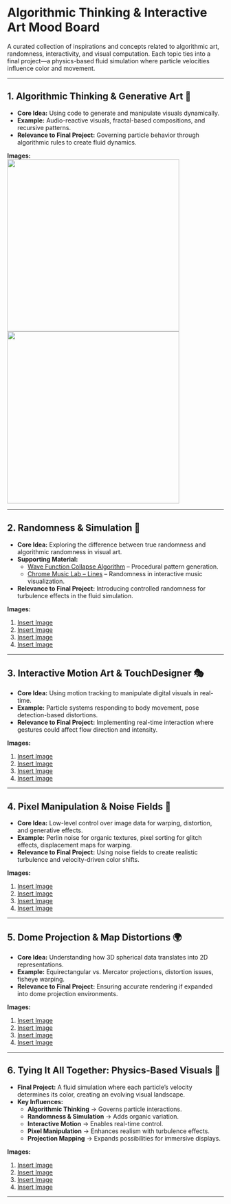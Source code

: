 # **Algorithmic Thinking & Interactive Art Mood Board**  

A curated collection of inspirations and concepts related to algorithmic art, randomness, interactivity, and visual computation. Each topic ties into a final project—a physics-based fluid simulation where particle velocities influence color and movement.  

---

## **1. Algorithmic Thinking & Generative Art** 🎨  
- **Core Idea:** Using code to generate and manipulate visuals dynamically.  
- **Example:** Audio-reactive visuals, fractal-based compositions, and recursive patterns.  
- **Relevance to Final Project:** Governing particle behavior through algorithmic rules to create fluid dynamics.  

**Images:**  
<img src="https://upload.wikimedia.org/wikipedia/commons/thumb/2/21/Mandel_zoom_00_mandelbrot_set.jpg/200px-Mandel_zoom_00_mandelbrot_set.jpg" width="400">
<img src="https://www.google.com/url?sa=i&url=https%3A%2F%2Fonetwothree.net%2Fportfolio%2F2010%2Ffractal-tree&psig=AOvVaw0tw71hGBBAUZZeMQMmW6bf&ust=1741363593669000&source=images&cd=vfe&opi=89978449&ved=0CBQQjRxqFwoTCNj5qonr9YsDFQAAAAAdAAAAABAJ" width="400">



---

## **2. Randomness & Simulation** 🎲  
- **Core Idea:** Exploring the difference between true randomness and algorithmic randomness in visual art.  
- **Supporting Material:**  
  - [Wave Function Collapse Algorithm](https://www.youtube.com/watch?v=5iSAvzU2WYY) – Procedural pattern generation.  
  - [Chrome Music Lab – Lines](https://lines.chromeexperiments.com/) – Randomness in interactive music visualization.  
- **Relevance to Final Project:** Introducing controlled randomness for turbulence effects in the fluid simulation.  

**Images:**  
1. [Insert Image](#)  
2. [Insert Image](#)  
3. [Insert Image](#)  
4. [Insert Image](#)  

---

## **3. Interactive Motion Art & TouchDesigner** 🎭  
- **Core Idea:** Using motion tracking to manipulate digital visuals in real-time.  
- **Example:** Particle systems responding to body movement, pose detection-based distortions.  
- **Relevance to Final Project:** Implementing real-time interaction where gestures could affect flow direction and intensity.  

**Images:**  
1. [Insert Image](#)  
2. [Insert Image](#)  
3. [Insert Image](#)  
4. [Insert Image](#)  

---

## **4. Pixel Manipulation & Noise Fields** 🔢  
- **Core Idea:** Low-level control over image data for warping, distortion, and generative effects.  
- **Example:** Perlin noise for organic textures, pixel sorting for glitch effects, displacement maps for warping.  
- **Relevance to Final Project:** Using noise fields to create realistic turbulence and velocity-driven color shifts.  

**Images:**  
1. [Insert Image](#)  
2. [Insert Image](#)  
3. [Insert Image](#)  
4. [Insert Image](#)  

---

## **5. Dome Projection & Map Distortions** 🌍  
- **Core Idea:** Understanding how 3D spherical data translates into 2D representations.  
- **Example:** Equirectangular vs. Mercator projections, distortion issues, fisheye warping.  
- **Relevance to Final Project:** Ensuring accurate rendering if expanded into dome projection environments.  

**Images:**  
1. [Insert Image](#)  
2. [Insert Image](#)  
3. [Insert Image](#)  
4. [Insert Image](#)  

---

## **6. Tying It All Together: Physics-Based Visuals** 🔬  
- **Final Project:** A fluid simulation where each particle’s velocity determines its color, creating an evolving visual landscape.  
- **Key Influences:**  
  - **Algorithmic Thinking** → Governs particle interactions.  
  - **Randomness & Simulation** → Adds organic variation.  
  - **Interactive Motion** → Enables real-time control.  
  - **Pixel Manipulation** → Enhances realism with turbulence effects.  
  - **Projection Mapping** → Expands possibilities for immersive displays.  

**Images:**  
1. [Insert Image](#)  
2. [Insert Image](#)  
3. [Insert Image](#)  
4. [Insert Image](#)  

---
